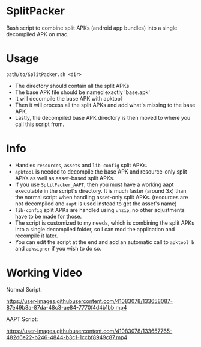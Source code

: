 # SplitPacker
Bash script to combine split APKs (android app bundles) into a single decompiled APK on mac.

# Usage
`path/to/SplitPacker.sh <dir>`
- The directory should contain all the split APKs
- The base APK file should be named exactly 'base.apk'
- It will decompile the base APK with apktool
- Then it will process all the split APKs and add what's missing to the base APK. 
- Lastly, the decompiled base APK directory is then moved to where you call this script from.

# Info
- Handles `resources`, `assets` and `lib-config` split APKs.
- `apktool` is needed to decompile the base APK and resource-only split APKs as well as asset-based split APKs. 
- If you use `SplitPacker_AAPT`, then you must have a working aapt executable in the script's directory. It is much faster (around 3x) than the normal script when handling asset-only split APKs. (resources are not decompiled and `aapt` is used instead to get the asset's name)
- `lib-config` split APKs are handled using `unzip`, no other adjustments have to be made for those.
- The script is customized to my needs, which is combining the split APKs into a single decompiled folder, so I can mod the application and recompile it later.
- You can edit the script at the end and add an automatic call to `apktool b` and `apksigner` if you wish to do so.

# Working Video
Normal Script:


https://user-images.githubusercontent.com/41083078/133658087-87e49b8a-87da-48c3-ae84-7770f4d4b1bb.mp4




AAPT Script:


https://user-images.githubusercontent.com/41083078/133657765-482d6e22-b246-4844-b3c1-1ccbf8949c87.mp4


